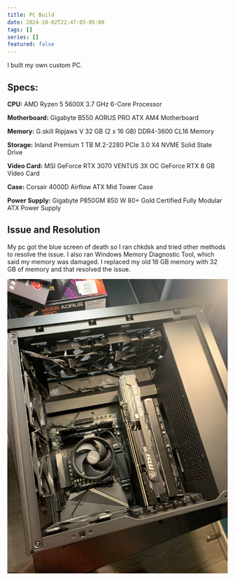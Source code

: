 ```yaml
---
title: PC Build
date: 2024-10-02T22:47:03-05:00
tags: []
series: []
featured: false
---
```

I built my own custom PC.

<!--more-->

## Specs:

**CPU:** AMD Ryzen 5 5600X 3.7 GHz 6-Core Processor

**Motherboard:** Gigabyte B550 AORUS PRO ATX AM4 Motherboard

**Memory:** G.skill Ripjaws V 32 GB (2 x 16 GB) DDR4-3600 CL16 Memory

**Storage:** Inland Premium 1 TB M.2-2280 PCIe 3.0 X4 NVME Solid State Drive

**Video Card:** MSI GeForce RTX 3070 VENTUS 3X OC GeForce RTX 8 GB Video Card

**Case:** Corsair 4000D Airflow ATX Mid Tower Case

**Power Supply:** Gigabyte P850GM 850 W 80+ Gold Certified Fully Modular ATX Power Supply

## Issue and Resolution

My pc got the blue screen of death so I ran chkdsk and tried other methods to resolve the issue. I also ran Windows Memory Diagnostic Tool, which said my memory was damaged. I replaced my old 16 GB memory with 32 GB of memory and that resolved the issue.


![pc-open-case](/pc-open-case.jpg)

[comment out]: <![pc-complete](/pc-complete.jpg)>

